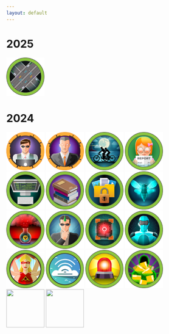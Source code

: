 ```yaml
---
layout: default
---
```

# 2025
<a href="https://www.hackthebox.com/achievement/machine/728079/641" target="_blank"><img src="/assets/images/achievements/2025/456a4d2e52f182847fb0a2dba0420a44.webp" width="100" height="100"></a>

# 2024
<a href="https://www.hackthebox.com/achievement/machine/728079/634" target="_blank"><img src="/assets/images/achievements/2024/9d232b1558b7543c7cb85f2774687363.webp" width="100" height="100"></a>
<a href="https://www.hackthebox.com/achievement/machine/728079/572" target="_blank"><img src="/assets/images/achievements/2024/5ca8f0c721a9eca6f1aeb9ff4b4bac60.webp" width="100" height="100"></a>
<a href="https://www.hackthebox.com/achievement/machine/728079/620" target="_blank"><img src="/assets/images/achievements/2024/0011f6725aed869f8683589cb08c90d0.webp" width="100" height="100"></a>
<a href="https://www.hackthebox.com/achievement/machine/728079/590" target="_blank"><img src="/assets/images/achievements/2024/57fc0f58916cb3ed8e793db071769d70.webp" width="100" height="100"></a>
<a href="https://www.hackthebox.com/achievement/machine/728079/577" target="_blank"><img src="/assets/images/achievements/2024/2565d292772abc4a2d774117cf4d36ff.webp" width="100" height="100"></a>
<a href="https://www.hackthebox.com/achievement/machine/728079/608" target="_blank"><img src="/assets/images/achievements/2024/a466db5ce4f7aaea98f588d1cb71a0aa.webp" width="100" height="100"></a>
<a href="https://www.hackthebox.com/achievement/machine/728079/613" target="_blank"><img src="/assets/images/achievements/2024/3ec233f1bf70b096a66f8a452e7cd52f.webp" width="100" height="100"></a>
<a href="https://www.hackthebox.com/achievement/machine/728079/627" target="_blank"><img src="/assets/images/achievements/2024/79616a32a057e5e672dadb51bb96dd04.webp" width="100" height="100"></a>
<a href="https://www.hackthebox.com/achievement/machine/728079/631" target="_blank"><img src="/assets/images/achievements/2024/b8f3d660af2d3ed0929eb119e33526cf.webp" width="100" height="100"></a>
<a href="https://www.hackthebox.com/achievement/machine/728079/617" target="_blank"><img src="/assets/images/achievements/2024/b7d9a9b075fd49c8509866fe24f58dbb.webp" width="100" height="100"></a>
<a href="https://www.hackthebox.com/achievement/machine/728079/603" target="_blank"><img src="/assets/images/achievements/2024/7768afed979c9abe917b0c20df49ceb8.webp" width="100" height="100"></a>
<a href="https://www.hackthebox.com/achievement/machine/728079/624" target="_blank"><img src="/assets/images/achievements/2024/f96160a20e9cf0138885238444b47404.webp" width="100" height="100"></a>
<a href="https://www.hackthebox.com/achievement/machine/728079/148" target="_blank"><img src="/assets/images/achievements/2024/5837ac5e28291146a9f2a8a015540c28.webp" width="100" height="100"></a>
<a href="https://www.hackthebox.com/achievement/machine/728079/563" target="_blank"><img src="/assets/images/achievements/2024/4aaf2ad33bea830079d74497f8e7fefc.webp" width="100" height="100"></a>
<a href="https://www.hackthebox.com/achievement/machine/728079/636" target="_blank"><img src="/assets/images/achievements/2024/6f4647030d6aadc676b8d8a459de344f.webp" width="100" height="100"></a>
<a href="https://www.hackthebox.com/achievement/machine/728079/638" target="_blank"><img src="/assets/images/achievements/2024/97f12db8fafed028448e29e30be7efac.webp" width="100" height="100"></a>
<a href="https://www.hackthebox.com/achievement/challenge/728079/706" target="_blank"><img src="https://labs.hackthebox.com/storage/challenge_categories/a87ff679a2f3e71d9181a67b7542122c.svg" width="100" height="100"></a>
<a href="https://www.hackthebox.com/achievement/challenge/728079/648" target="_blank"><img src="https://labs.hackthebox.com/storage/challenge_categories/e4da3b7fbbce2345d7772b0674a318d5.svg" width="100" height="100"></a>